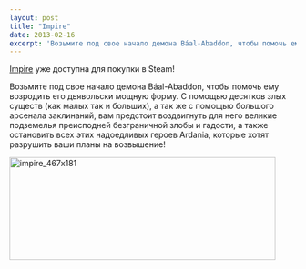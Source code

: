 ```yaml
---
layout: post
title: "Impire"
date: 2013-02-16
excerpt: 'Возьмите под свое начало демона Báal-Abaddon, чтобы помочь ему возродить его дьявольски мощную форму. С помощью десятков злых существ (как малых так и больших), а так же с помощью большого арсенала заклинаний, вам предстоит воздвигнуть для него великие подземелья преисподней безграничной злобы и гадости, а также остановить всех этих надоедливых героев Ardania, которые хотят разрушить ваши планы на возвышение!'
---
```


<a href="http://store.steampowered.com/app/202130/" target="_blank">Impire</a> уже доступна для покупки в Steam!

Возьмите под свое начало демона Báal-Abaddon, чтобы помочь ему возродить его дьявольски мощную форму. С помощью десятков злых существ (как малых так и больших), а так же с помощью большого арсенала заклинаний, вам предстоит воздвигнуть для него великие подземелья преисподней безграничной злобы и гадости, а также остановить всех этих надоедливых героев Ardania, которые хотят разрушить ваши планы на возвышение!

<a href="http://store.steampowered.com/app/202130/" target="_blank"><img class="aligncenter size-full wp-image-1353" alt="impire_467x181" src="http://gamersoul.ru/wp-content/uploads/2013/02/impire_467x181.jpg" width="467" height="181" /></a>